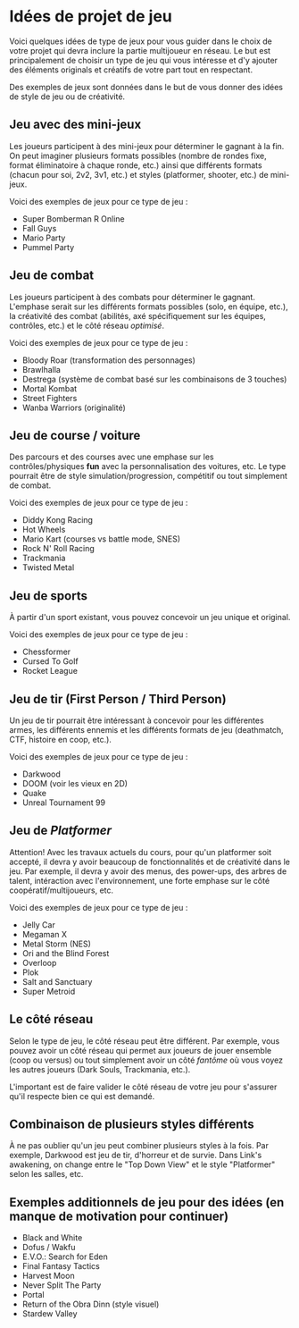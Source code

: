 # Idées de projet de jeu

Voici quelques idées de type de jeux pour vous guider dans le choix de votre projet qui devra inclure la partie multijoueur en réseau. Le but est principalement de choisir un type de jeu qui vous intéresse et d'y ajouter des éléments originals et créatifs de votre part tout en respectant.

Des exemples de jeux sont données dans le but de vous donner des idées de style de jeu ou de créativité.

## Jeu avec des mini-jeux

Les joueurs participent à des mini-jeux pour déterminer le gagnant à la fin. On peut imaginer plusieurs formats possibles (nombre de rondes fixe, format éliminatoire à chaque ronde, etc.) ainsi que différents formats (chacun pour soi, 2v2, 3v1, etc.) et styles (platformer, shooter, etc.)  de mini-jeux.

Voici des exemples de jeux pour ce type de jeu :
* Super Bomberman R Online
* Fall Guys
* Mario Party
* Pummel Party

## Jeu de combat

Les joueurs participent à des combats pour déterminer le gagnant. L'emphase serait sur les différents formats possibles (solo, en équipe, etc.), la créativité des combat (abilités, axé spécifiquement sur les équipes, contrôles, etc.) et le côté réseau _optimisé_.

Voici des exemples de jeux pour ce type de jeu :
* Bloody Roar (transformation des personnages)
* Brawlhalla
* Destrega (système de combat basé sur les combinaisons de 3 touches)
* Mortal Kombat
* Street Fighters
* Wanba Warriors (originalité)

## Jeu de course / voiture

Des parcours et des courses avec une emphase sur les contrôles/physiques __fun__ avec la personnalisation des voitures, etc. Le type pourrait être de style simulation/progression, compétitif ou tout simplement de combat.

Voici des exemples de jeux pour ce type de jeu :
* Diddy Kong Racing
* Hot Wheels
* Mario Kart (courses vs battle mode, SNES)
* Rock N' Roll Racing
* Trackmania
* Twisted Metal

## Jeu de sports

À partir d'un sport existant, vous pouvez concevoir un jeu unique et original. 

Voici des exemples de jeux pour ce type de jeu :
* Chessformer
* Cursed To Golf
* Rocket League

## Jeu de tir (First Person / Third Person)

Un jeu de tir pourrait être intéressant à concevoir pour les différentes armes, les différents ennemis et les différents formats de jeu (deathmatch, CTF, histoire en coop, etc.).

Voici des exemples de jeux pour ce type de jeu :
* Darkwood
* DOOM (voir les vieux en 2D)
* Quake
* Unreal Tournament 99

## Jeu de _Platformer_

Attention! Avec les travaux actuels du cours, pour qu'un platformer soit accepté, il devra y avoir beaucoup de fonctionnalités et de créativité dans le jeu. Par exemple, il devra y avoir des menus, des power-ups, des arbres de talent, intéraction avec l'environnement, une forte emphase sur le côté coopératif/multijoueurs, etc.

Voici des exemples de jeux pour ce type de jeu :
* Jelly Car
* Megaman X
* Metal Storm (NES)
* Ori and the Blind Forest
* Overloop
* Plok
* Salt and Sanctuary
* Super Metroid

## Le côté réseau

Selon le type de jeu, le côté réseau peut être différent. Par exemple, vous pouvez avoir un côté réseau qui permet aux joueurs de jouer ensemble (coop ou versus) ou tout simplement avoir un côté _fantôme_ où vous voyez les autres joueurs (Dark Souls, Trackmania, etc.).

L'important est de faire valider le côté réseau de votre jeu pour s'assurer qu'il respecte bien ce qui est demandé.

## Combinaison de plusieurs styles différents

À ne pas oublier qu'un jeu peut combiner plusieurs styles à la fois. Par exemple, Darkwood est jeu de tir, d'horreur et de survie. Dans Link's awakening, on change entre le "Top Down View" et le style "Platformer" selon les salles, etc.

## Exemples additionnels de jeu pour des idées (en manque de motivation pour continuer)

* Black and White
* Dofus / Wakfu
* E.V.O.: Search for Eden
* Final Fantasy Tactics
* Harvest Moon
* Never Split The Party
* Portal 
* Return of the Obra Dinn (style visuel)
* Stardew Valley
